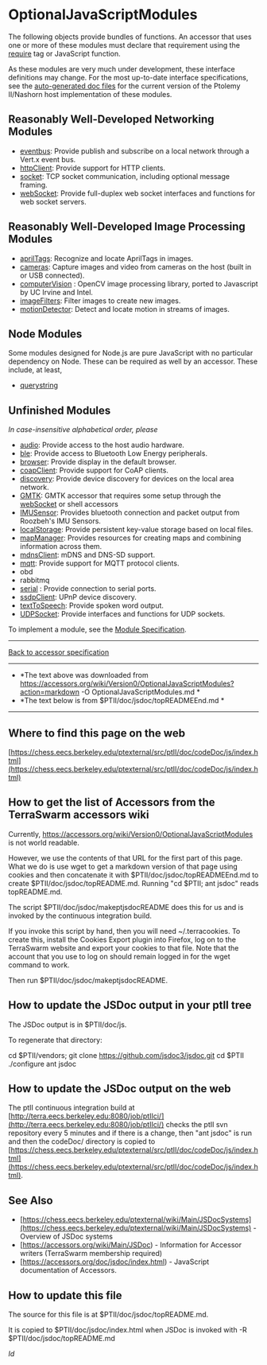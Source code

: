 
# OptionalJavaScriptModules

The following objects provide bundles of functions. An accessor that uses one or more of these modules must declare that requirement using the [require][1] tag or JavaScript function. 

As these modules are very much under development, these interface definitions may change. For the most up-to-date interface specifications, see the [auto-generated doc files][2] for the current version of the Ptolemy II/Nashorn host implementation of these modules. 



## Reasonably Well-Developed Networking Modules

*   [eventbus][3]: Provide publish and subscribe on a local network through a Vert.x event bus. 
*   [httpClient][4]: Provide support for HTTP clients. 
*   [socket][5]: TCP socket communication, including optional message framing. 
*   [webSocket][6]: Provide full-duplex web socket interfaces and functions for web socket servers. 



## Reasonably Well-Developed Image Processing Modules

*   [aprilTags][7]: Recognize and locate AprilTags in images. 
*   [cameras][8]: Capture images and video from cameras on the host (built in or USB connected). 
*   [computerVision][9] : OpenCV image processing library, ported to Javascript by UC Irvine and Intel. 
*   [imageFilters][10]: Filter images to create new images. 
*   [motionDetector][11]: Detect and locate motion in streams of images. 



## Node Modules

Some modules designed for Node.js are pure JavaScript with no particular dependency on Node. These can be required as well by an accessor. These include, at least, 

*   [querystring][12] 



## Unfinished Modules

*In case-insensitive alphabetical order, please* 

*   [audio][13]: Provide access to the host audio hardware. 
*   [ble][14]: Provide access to Bluetooth Low Energy peripherals. 
*   [browser][15]: Provide display in the default browser. 
*   [coapClient][16]: Provide support for CoAP clients. 
*   [discovery][17]: Provide device discovery for devices on the local area network. 
*   [GMTK][18]: GMTK accessor that requires some setup through the [webSocket][6] or shell accessors 
*   [IMUSensor][19]: Provides bluetooth connection and packet output from Roozbeh's IMU Sensors. 
*   [localStorage][20]: Provide persistent key-value storage based on local files. 
*   [mapManager][21]: Provides resources for creating maps and combining information across them. 
*   [mdnsClient][22]: mDNS and DNS-SD support. 
*   [mqtt][23]: Provide support for MQTT protocol clients. 
*   obd 
*   rabbitmq 
*   [serial][24] : Provide connection to serial ports. 
*   [ssdpClient][25]: UPnP device discovery. 
*   [textToSpeech][26]: Provide spoken word output. 
*   [UDPSocket][27]: Provide interfaces and functions for UDP sockets. 

To implement a module, see the [Module Specification][28]. 



* * *

[Back to accessor specification][29]

 [1]: https://www.icyphy.org/accessors/wiki/Version0/Require
 [2]: https://chess.eecs.berkeley.edu/ptexternal/src/ptII/doc/codeDoc/js/index.html
 [3]: https://www.icyphy.org/accessors/wiki/Version0/Eventbus
 [4]: https://www.icyphy.org/accessors/wiki/Version0/HttpClient
 [5]: https://www.icyphy.org/accessors/wiki/Version0/Socket
 [6]: https://www.icyphy.org/accessors/wiki/Version0/WebSocket
 [7]: https://www.icyphy.org/accessors/wiki/Version0/AprilTags
 [8]: https://www.icyphy.org/accessors/wiki/Version0/Cameras
 [9]: https://www.icyphy.org/accessors/wiki/Version0/ComputerVision
 [10]: https://www.icyphy.org/accessors/wiki/Version0/ImageFilters
 [11]: https://www.icyphy.org/accessors/wiki/Version0/MotionDetector
 [12]: https://nodejs.org/api/querystring.html
 [13]: https://www.icyphy.org/accessors/wiki/Version0/Audio
 [14]: https://www.icyphy.org/accessors/wiki/Version0/Ble
 [15]: https://www.icyphy.org/accessors/wiki/Version0/Browser
 [16]: https://www.icyphy.org/accessors/wiki/Version0/CoapClient
 [17]: https://www.icyphy.org/accessors/wiki/Version0/Discovery
 [18]: https://www.icyphy.org/accessors/wiki/Version0/GMTK
 [19]: https://www.icyphy.org/accessors/wiki/Version0/IMUSensor
 [20]: https://www.icyphy.org/accessors/wiki/Version0/LocalStorage
 [21]: https://www.icyphy.org/accessors/wiki/Version0/MapManager?action=edit
 [22]: https://www.icyphy.org/accessors/wiki/Version0/MdnsClient?action=edit
 [23]: https://www.icyphy.org/accessors/wiki/Version0/Mqtt
 [24]: https://www.icyphy.org/accessors/wiki/Version0/Serial
 [25]: https://www.icyphy.org/accessors/wiki/Version0/SsdpClient
 [26]: https://www.icyphy.org/accessors/wiki/Version0/TextToSpeech
 [27]: https://www.icyphy.org/accessors/wiki/Version0/UDPSocket
 [28]: https://www.icyphy.org/accessors/wiki/Version0/ModuleSpecification
 [29]: https://www.icyphy.org/accessors/wiki/Version1/AccessorSpecification

* * *

* *The text above was downloaded from https://accessors.org/wiki/Version0/OptionalJavaScriptModules?action=markdown -O OptionalJavaScriptModules.md *
* *The text below is from $PTII/doc/jsdoc/topREADMEEnd.md *

* * *

Where to find this page on the web
----------------------------------
[https://chess.eecs.berkeley.edu/ptexternal/src/ptII/doc/codeDoc/js/index.html](https://chess.eecs.berkeley.edu/ptexternal/src/ptII/doc/codeDoc/js/index.html)

How to get the list of Accessors from the TerraSwarm accessors wiki
-------------------------------------------------------------------
Currently, https://accessors.org/wiki/Version0/OptionalJavaScriptModules is not world readable.

However, we use the contents of that URL for the first part of this page.  What we do is use wget to get a markdown version of that page using cookies and then concatenate it with $PTII/doc/jsdoc/topREADMEEnd.md to create $PTII/doc/jsdoc/topREADME.md.  Running "cd $PTII; ant jsdoc" reads topREADME.md.

The script $PTII/doc/jsdoc/makeptjsdocREADME does this for us and is invoked by the continuous integration build.

If you invoke this script by hand, then you will need ~/.terracookies.  To create this, install the Cookies Export plugin into Firefox, log on to the TerraSwarm website and export your cookies to that file.  Note that the account that you use to log on should remain logged in for the wget command to work.

Then run $PTII/doc/jsdoc/makeptjsdocREADME.


How to update the JSDoc output in your ptII tree
------------------------------------------------

The JSDoc output is in $PTII/doc/js.

To regenerate that directory:

cd $PTII/vendors; git clone https://github.com/jsdoc3/jsdoc.git
cd $PTII
./configure
ant jsdoc

How to update the JSDoc output on the web
-----------------------------------------
The ptII continuous integration build at [http://terra.eecs.berkeley.edu:8080/job/ptIIci/](http://terra.eecs.berkeley.edu:8080/job/ptIIci/) checks the ptII svn repository every 5 minutes and if there is a change, then "ant jsdoc" is run and then the codeDoc/ directory is copied to [https://chess.eecs.berkeley.edu/ptexternal/src/ptII/doc/codeDoc/js/index.html](https://chess.eecs.berkeley.edu/ptexternal/src/ptII/doc/codeDoc/js/index.html).

See Also
--------
* [https://chess.eecs.berkeley.edu/ptexternal/wiki/Main/JSDocSystems](https://chess.eecs.berkeley.edu/ptexternal/wiki/Main/JSDocSystems) - Overview of JSDoc systems
* [https://accessors.org/wiki/Main/JSDoc) - Information for Accessor writers (TerraSwarm membership required)
* [https://accessors.org/doc/jsdoc/index.html) - JavaScript documentation of Accessors.

How to update this file
-----------------------
The source for this file is at $PTII/doc/jsdoc/topREADME.md.

It is copied to $PTII/doc/jsdoc/index.html when JSDoc is invoked with -R $PTII/doc/jsdoc/topREADME.md

$Id$

